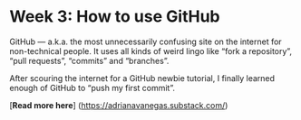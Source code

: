# Week 3: How to use GitHub

GitHub — a.k.a. the most unnecessarily confusing site on the internet for non-technical people. It uses all kinds of weird lingo like “fork a repository”, “pull requests”, “commits” and “branches”.

After scouring the internet for a GitHub newbie tutorial, I finally learned enough of GitHub to “push my first commit”.

[**Read more here**] (https://adrianavanegas.substack.com/)
